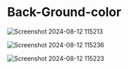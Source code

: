 # Back-Ground-color

![Screenshot 2024-08-12 115213](https://github.com/user-attachments/assets/f025bdcd-a75b-465c-9080-c03404c5f5ff)


![Screenshot 2024-08-12 115236](https://github.com/user-attachments/assets/f899a1af-cfa9-43ab-a6c5-767829f21cc9)


![Screenshot 2024-08-12 115223](https://github.com/user-attachments/assets/b56ec147-8c09-4fe0-b681-c8693528b2b3)
